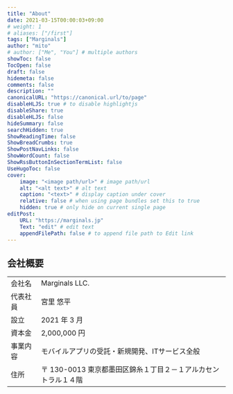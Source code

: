 ```yaml
---
title: "About"
date: 2021-03-15T00:00:03+09:00
# weight: 1
# aliases: ["/first"]
tags: ["Marginals"]
author: "mito"
# author: ["Me", "You"] # multiple authors
showToc: false
TocOpen: false
draft: false
hidemeta: false
comments: false
description: ""
canonicalURL: "https://canonical.url/to/page"
disableHLJS: true # to disable highlightjs
disableShare: true
disableHLJS: false
hideSummary: false
searchHidden: true
ShowReadingTime: false
ShowBreadCrumbs: true
ShowPostNavLinks: false
ShowWordCount: false
ShowRssButtonInSectionTermList: false
UseHugoToc: false
cover:
    image: "<image path/url>" # image path/url
    alt: "<alt text>" # alt text
    caption: "<text>" # display caption under cover
    relative: false # when using page bundles set this to true
    hidden: true # only hide on current single page
editPost:
    URL: "https://marginals.jp"
    Text: "edit" # edit text
    appendFilePath: false # to append file path to Edit link
---
```


## 会社概要

|          |                                          |
| -------- | ---------------------------------------- |
| 会社名   | Marginals LLC.                           |
| 代表社員 | 宮里 悠平                                |
| 設立     | 2021 年 3 月                             |
| 資本金   | 2,000,000 円                                 |
| 事業内容 | モバイルアプリの受託・新規開発、ITサービス全般           |
| 住所     | 〒 130-0013 東京都墨田区錦糸１丁目２－１アルカセントラル１４階 |
